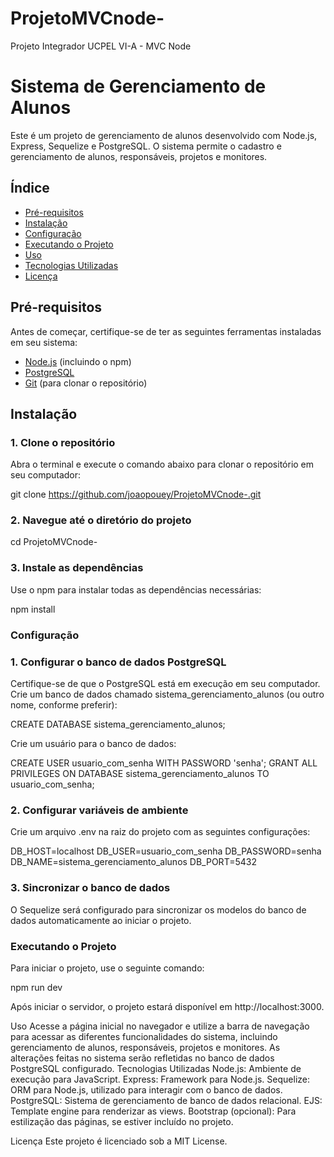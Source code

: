 # ProjetoMVCnode-
Projeto Integrador UCPEL VI-A - MVC Node 

# Sistema de Gerenciamento de Alunos

Este é um projeto de gerenciamento de alunos desenvolvido com Node.js, Express, Sequelize e PostgreSQL. O sistema permite o cadastro e gerenciamento de alunos, responsáveis, projetos e monitores.

## Índice
- [Pré-requisitos](#pré-requisitos)
- [Instalação](#instalação)
- [Configuração](#configuração)
- [Executando o Projeto](#executando-o-projeto)
- [Uso](#uso)
- [Tecnologias Utilizadas](#tecnologias-utilizadas)
- [Licença](#licença)

## Pré-requisitos

Antes de começar, certifique-se de ter as seguintes ferramentas instaladas em seu sistema:
- [Node.js](https://nodejs.org/) (incluindo o npm)
- [PostgreSQL](https://www.postgresql.org/download/)
- [Git](https://git-scm.com/) (para clonar o repositório)

## Instalação

### 1. Clone o repositório
Abra o terminal e execute o comando abaixo para clonar o repositório em seu computador:

git clone https://github.com/joaopouey/ProjetoMVCnode-.git

### 2. Navegue até o diretório do projeto
cd ProjetoMVCnode-

### 3. Instale as dependências
Use o npm para instalar todas as dependências necessárias:

npm install

### Configuração
### 1. Configurar o banco de dados PostgreSQL
Certifique-se de que o PostgreSQL está em execução em seu computador.
Crie um banco de dados chamado sistema_gerenciamento_alunos (ou outro nome, conforme preferir):

CREATE DATABASE sistema_gerenciamento_alunos;

Crie um usuário para o banco de dados:

CREATE USER usuario_com_senha WITH PASSWORD 'senha';
GRANT ALL PRIVILEGES ON DATABASE sistema_gerenciamento_alunos TO usuario_com_senha;

### 2. Configurar variáveis de ambiente
Crie um arquivo .env na raiz do projeto com as seguintes configurações:

DB_HOST=localhost
DB_USER=usuario_com_senha
DB_PASSWORD=senha
DB_NAME=sistema_gerenciamento_alunos
DB_PORT=5432

### 3. Sincronizar o banco de dados
O Sequelize será configurado para sincronizar os modelos do banco de dados automaticamente ao iniciar o projeto.

### Executando o Projeto
Para iniciar o projeto, use o seguinte comando:

npm run dev

Após iniciar o servidor, o projeto estará disponível em http://localhost:3000.

Uso
Acesse a página inicial no navegador e utilize a barra de navegação para acessar as diferentes funcionalidades do sistema, incluindo gerenciamento de alunos, responsáveis, projetos e monitores.
As alterações feitas no sistema serão refletidas no banco de dados PostgreSQL configurado.
Tecnologias Utilizadas
Node.js: Ambiente de execução para JavaScript.
Express: Framework para Node.js.
Sequelize: ORM para Node.js, utilizado para interagir com o banco de dados.
PostgreSQL: Sistema de gerenciamento de banco de dados relacional.
EJS: Template engine para renderizar as views.
Bootstrap (opcional): Para estilização das páginas, se estiver incluído no projeto.

Licença
Este projeto é licenciado sob a MIT License.
